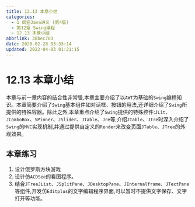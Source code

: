 ```yaml
---
title: 12.13 本章小结
categories: 
  - 1 疯狂Java讲义 (第4版)
  - 第12章 Swing编程
  - 12.13 本章小结
abbrlink: 38bec703
date: 2020-02-28 03:33:14
updated: 2022-04-03 01:21:15
---
```

# 12.13 本章小结
本章与前一章内容的结合性非常强,本章主要介绍了以`AWT`为基础的`Swing`编程知识。本章简要介绍了`Swing`基本组件如对话框、按钮的用法,还详细介绍了`Swing`所提供的特殊容器。除此之外,本章重点介绍了`Swing`提供的特殊控件:`JLit`、`JComboBox`、`SPinner`、`JSlider`、`JTable`、`Jre`等,介绍`JTable`、`JTre`时深入介绍了`Swing`的`MVC`实现机制,并通过提供自定义的`Render`来改变页面`JTable`、`JTree`的外观效果。

## 本章练习
1. 设计俄罗斯方块游戏
2. 设计仿`ACDSee`的看图程序。
3. 结合`JTreeJList`、`JSplitPane`、`JDesktopPane`、`JInternalframe`、`JTextPane`等组件,开发仿`Editplus`的文字编辑程序界面,可以暂时不提供文字保存、文字打开等功能。
